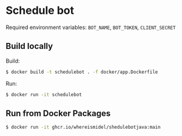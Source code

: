 # Schedule bot

Required environment variables: `BOT_NAME`, `BOT_TOKEN`, `CLIENT_SECRET`

## Build locally

Build:
```bash
$ docker build -t schedulebot . -f docker/app.Dockerfile
```

Run:
```bash
$ docker run -it schedulebot
```

## Run from Docker Packages

```bash
$ docker run -it ghcr.io/whereismidel/shedulebotjava:main
```
